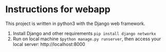 # Instructions for webapp

This project is written in python3 with the Django web framework.

1. Install Django and other requirements `pip install django networkx`
2. Run on local machine `$python manage.py runserver`, then access your local server: http://localhost:8000

